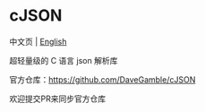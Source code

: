 # cJSON

中文页 | [English](README.md)

超轻量级的 C 语言 json 解析库 

官方仓库：https://github.com/DaveGamble/cJSON

欢迎提交PR来同步官方仓库
